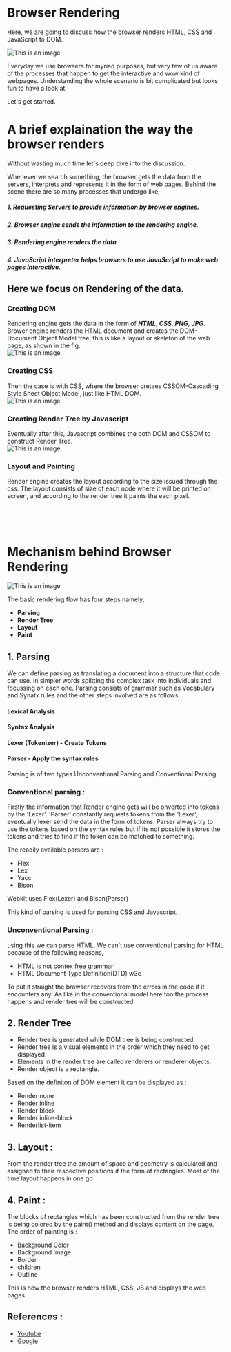 # Browser Rendering

Here, we are going to discuss how the browser renders HTML, CSS and JavaScript to DOM. 

![This is an image](https://blog.logrocket.com/wp-content/uploads/2021/06/how-browser-rendering-works.png)

Everyday we use browsers for myriad purposes, but very few of us aware of the processes that happen to get the interactive and wow kind of webpages. Understanding the whole scenario is bit complicated but looks fun to have a look at.


Let's get started.

# A brief explaination the way the browser renders

Without wasting much time let's deep dive into the discussion.


Whenever we search something, the browser gets the data from the servers, interprets and represents it in the form of web pages. Behind the scene there are so many processes that undergo like,<br>

##### 1. Requesting Servers to provide information by browser engines.<br>
##### 2. Browser engine sends the information to the rendering engine.<br>
##### 3. Rendering engine renders the data.<br>
##### 4. JavaScript interpreter helps browsers to use JavaScript to make web pages interactive. <br>

## Here we focus on Rendering of the data.

### Creating DOM

Rendering engine gets the data in the form of ***HTML***, ***CSS***, ***PNG***, ***JPG***. Brower engine renders the HTML document and creates the DOM-Document Object Model tree, this is like a layout or skeleton of the web page, as shown in the fig. <br>
![This is an image](https://miro.medium.com/max/664/1*PSWV-BqV-2M3TR1qF-UAcw.jpeg) <br>

### Creating CSS

Then the case is with CSS, where the browser cretaes CSSOM-Cascading Style Sheet Object Model, just like HTML DOM.<br>
![This is an image](https://api.programmingsoup.com/images/CSSOM.png)

### Creating Render Tree by Javascript

Eventually after this, Javascript combines the both DOM and CSSOM to construct Render Tree.<br>
![This is an image](https://i.stack.imgur.com/6rUqB.jpg)

### Layout and Painting

Render engine creates the layout according to the size issued through the css. The layout consists of size of each node where it will be printed on screen, and according to the render tree it paints the each pixel.

<br>
<br>
<br>


# Mechanism behind Browser Rendering

![This is an image](https://weareadaptive.com/wp-content/uploads/2020/04/critical-rendering-path.jpg)

The basic rendering flow has four steps namely,

- **Parsing** <br>
- **Render Tree** <br>
- **Layout** <br>
- **Paint**

## 1. Parsing

We can define parsing as translating a document into a structure that code can use. In simpler words splitting the complex task into individuals and focussing on each one. Parsing consists of grammar such as Vocabulary and Synatx rules and the other steps involved are as follows,

#### Lexical Analysis <br>
#### Syntax Analysis
#### Lexer (Tokenizer) - Create Tokens
#### Parser - Apply the syntax rules

Parsing is of two types Unconventional Parsing and Conventional Parsing.

### Conventional parsing :

Firstly the information that Render engine gets will be onverted into tokens by the 'Lexer'. 'Parser' constantly requests tokens from the 'Lexer', eventually lexer send the data in the form of tokens. Parser always try to use the tokens based on the syntax rules but if its not possible it stores the tokens and tries to find if the token can be matched to something.

The readily available parsers are :<br>
- Flex
- Lex
- Yacc
- Bison

Webkit uses Flex(Lexer) and Bison(Parser)

This kind of parsing is used for parsing CSS and Javascript.

### Unconventional Parsing :
using this we can parse HTML. We can't use conventional parsing for HTML because of the following reasons,
- HTML is not contex free grammar
- HTML Document Type Definition(DTD) w3c

To put it straight the browser recovers from the errors in the code if it encounters any. As like in the conventional model here too the process happens and render tree will be constructed. 

## 2. Render Tree

- Render tree is generated while DOM tree is being constructed.
- Render tree is a visual elements in the order which they need to get displayed.
- Elements in the render tree are called renderers or renderer objects.
- Render object is a rectangle.

Based on the definiton of DOM element it can be displayed as :
- Render none
- Render inline
- Render block
- Render inline-block
- Renderlist-item

## 3. Layout :
From the render tree the amount of space and geometry is calculated and assigned to their respective positions if the form of rectangles. Most of the time layout happens in one go

## 4. Paint :
The blocks of rectangles which has been constructed from the render tree is being colored by the paint() method and displays content on the page. 
The order of painting is :
- Background Color
- Background Image
- Border 
- children
- Outline


This is how the browser renders HTML, CSS, JS and displays the web pages.

## References :
* [Youtube](https://www.youtube.com/watch?v=0IsQqJ7pwhw&t=5s)
* [Google](https://www.html5rocks.com/en/tutorials/internals/howbrowserswork/)

